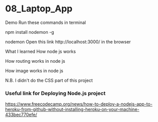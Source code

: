 # 08_Laptop_App
Demo
Run these commands in terminal

npm install nodemon -g

nodemon
Open this link http://localhost:3000/ in the browser

What I learned
How node js works

How routing works in node js

How image works in node js

N.B. I didn't do the CSS part of this project




### Useful link for Deploying Node.js project 

https://www.freecodecamp.org/news/how-to-deploy-a-nodejs-app-to-heroku-from-github-without-installing-heroku-on-your-machine-433bec770efe/
